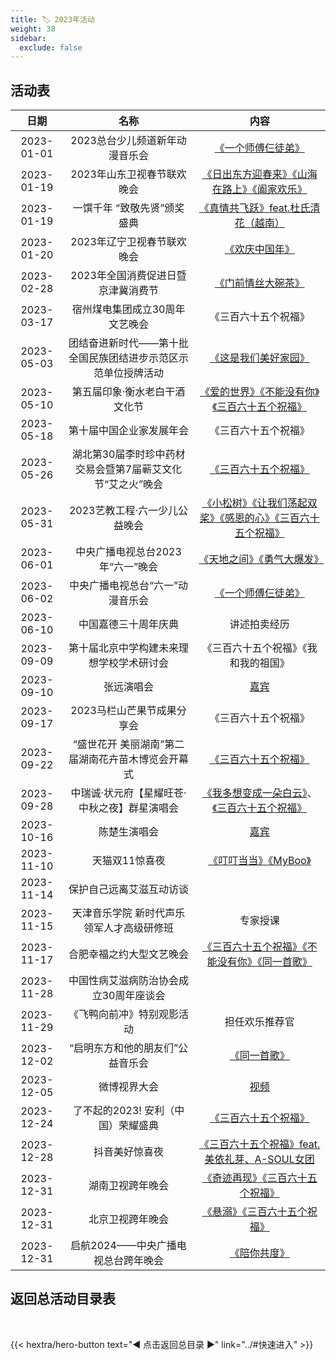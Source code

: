 ```yaml
---
title: 🏷️ 2023年活动
weight: 38
sidebar:
  exclude: false
---
```


## 活动表

|日期|名称|内容|
|:-----:|:-----:|:-----:|
|2023-01-01|2023总台少儿频道新年动漫音乐会|[《一个师傅仨徒弟》](../2023/20230101/)|
|2023-01-19|2023年山东卫视春节联欢晚会|[《日出东方迎春来》《山海在路上》《阖家欢乐》](https://mp.weixin.qq.com/s/mz9PrNh9f9Tf4SJKRHQx0w)|
|2023-01-19|一馔千年 “致敬先贤”颁奖盛典|[《真情共飞跃》feat.杜氏清花（越南）](../2023/20230119/)|
|2023-01-20|2023年辽宁卫视春节联欢晚会|[《欢庆中国年》](../2023/20230120/#2023年辽宁卫视春节联欢晚会)|
|2023-02-28|2023年全国消费促进日暨京津冀消费节|[《门前情丝大碗茶》](../2023/20230228/)|
|2023-03-17|宿州煤电集团成立30周年文艺晚会|《三百六十五个祝福》|
|2023-05-03|团结奋进新时代——第十批全国民族团结进步示范区示范单位授牌活动|[《这是我们美好家园》](../2023/20230503/)|
|2023-05-10|第五届印象·衡水老白干酒文化节|[《爱的世界》《不能没有你》《三百六十五个祝福》](../2023/20230510/)|
|2023-05-18|第十届中国企业家发展年会|《三百六十五个祝福》|
|2023-05-26|湖北第30届李时珍中药材交易会暨第7届蕲艾文化节“艾之火”晚会|[《三百六十五个祝福》](https://mp.weixin.qq.com/s/4pVvNmChfZVnoARJDpbsaw)|
|2023-05-31|2023艺教工程·六一少儿公益晚会|[《小松树》《让我们荡起双桨》《感恩的心》《三百六十五个祝福》](https://mp.weixin.qq.com/s/_3Eh_ddrTJF_fGELC7UlcQ)|
|2023-06-01|中央广播电视总台2023年“六一”晚会|[《天地之间》《勇气大爆发》](../2023/20230601/)|
|2023-06-02|中央广播电视总台“六一”动漫音乐会|[《一个师傅仨徒弟》](../2023/20230602/)|
|2023-06-10|中国嘉德三十周年庆典|讲述拍卖经历|
|2023-09-09|第十届北京中学构建未来理想学校学术研讨会|《三百六十五个祝福》《我和我的祖国》|
|2023-09-10|张远演唱会|[嘉宾](../2023/20230910/)|
|2023-09-17|2023马栏山芒果节成果分享会|《三百六十五个祝福》|
|2023-09-22|“盛世花开 美丽湖南”第二届湖南花卉苗木博览会开幕式|[《三百六十五个祝福》](../2023/20230922/)|
|2023-09-28|中瑞诚·状元府【星耀旺苍·中秋之夜】群星演唱会|[《我多想变成一朵白云》](../2023/20230928/#我多想变成一朵白云)、[《三百六十五个祝福》](../2023/20230928/#三百六十五个祝福)|
|2023-10-16|陈楚生演唱会|[嘉宾](../2023/20231016/)|
|2023-11-10|天猫双11惊喜夜|[《叮叮当当》《MyBoo》](../2023/20231110/)|
|2023-11-14|保护自己远离艾滋互动访谈||
|2023-11-15|天津音乐学院 新时代声乐领军人才高级研修班|专家授课|
|2023-11-17|合肥幸福之约大型文艺晚会|[《三百六十五个祝福》《不能没有你》《同一首歌》](https://mp.weixin.qq.com/s/SrydyyDFEkHjKYkVP1dAuw)|
|2023-11-28|中国性病艾滋病防治协会成立30周年座谈会||
|2023-11-29|《飞鸭向前冲》特别观影活动|担任欢乐推荐官|
|2023-12-02|“启明东方和他的朋友们”公益音乐会|[《同一首歌》](https://mp.weixin.qq.com/s/o0zzh6Nzm0HWYCS3X_whFA)|
|2023-12-05|微博视界大会|[视频](../2023/20231205/)|
|2023-12-24|了不起的2023! 安利（中国）荣耀盛典|[《三百六十五个祝福》](https://mp.weixin.qq.com/s/o3youMon-E9okUjg97AUIA)|
|2023-12-28|抖音美好惊喜夜|[《三百六十五个祝福》feat.美依礼芽、A-SOUL女团](../2023/20231228/)|
|2023-12-31|湖南卫视跨年晚会|[《奇迹再现》《三百六十五个祝福》](../2023/20231231/#湖南卫视跨年晚会)|
|2023-12-31|北京卫视跨年晚会|[《悬溺》《三百六十五个祝福》](../2023/20231231/#北京卫视跨年晚会)|
|2023-12-31|启航2024——中央广播电视总台跨年晚会|[《陪你共度》](../2023/20231231/#启航2024中央广播电视总台跨年晚会)|

## 返回总活动目录表

<br>

{{< hextra/hero-button text="◀ 点击返回总目录 ▶" link="../#快速进入" >}}